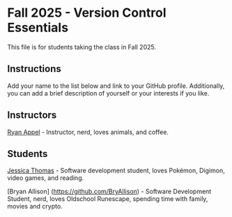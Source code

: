 # Fall 2025 - Version Control Essentials

This file is for students taking the class in Fall 2025.

## Instructions

Add your name to the list below and link to your GitHub profile. Additionally, you can add a brief description of yourself or your interests if you like.

## Instructors

[Ryan Appel](https://github.com/rdappel) - Instructor, nerd, loves animals, and coffee.

## Students

[Jessica Thomas](https://github.com/jmt713) - Software development student, loves Pokémon, Digimon, video games, and reading.

[Bryan Allison] (https://github.com/BryAllison) - Software Development Student, nerd, loves Oldschool Runescape, spending time with family, movies and crypto.